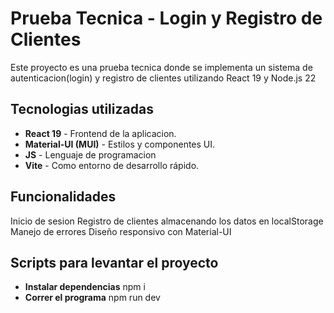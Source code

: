 # Prueba Tecnica - Login y Registro de Clientes

Este proyecto es una prueba tecnica donde se implementa un sistema de autenticacion(login) y registro de clientes utilizando React 19 y Node.js 22

## Tecnologias utilizadas

- **React 19** - Frontend de la aplicacion.
- **Material-UI (MUI)** - Estilos y componentes UI.
- **JS** - Lenguaje de programacion
- **Vite** - Como entorno de desarrollo rápido.

## Funcionalidades

Inicio de sesion
Registro de clientes almacenando los datos en localStorage 
Manejo de errores
Diseño responsivo con Material-UI

## Scripts para levantar el proyecto

- **Instalar dependencias** npm i
- **Correr el programa**    npm run dev